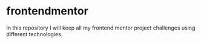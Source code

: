# frontendmentor
In this repository I will keep all my frontend mentor project challenges using different technologies.
